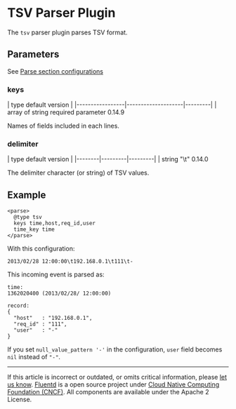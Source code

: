 # TSV Parser Plugin

The `tsv` parser plugin parses TSV format.


## Parameters

See [Parse section configurations](/configuration/parse-section.md)


### keys

|	        type              default         version	|
|-----------------|--------------------|---------|
|	   array of string   required parameter   0.14.9

Names of fields included in each lines.


### delimiter

|	    type    default   version	|
|--------|---------|---------|
|	   string    "\\t"    0.14.0

The delimiter character (or string) of TSV values.


## Example

``` {.CodeRay}
<parse>
  @type tsv
  keys time,host,req_id,user
  time_key time
</parse>
```

With this configuration:

``` {.CodeRay}
2013/02/28 12:00:00\t192.168.0.1\t111\t-
```

This incoming event is parsed as:

``` {.CodeRay}
time:
1362020400 (2013/02/28/ 12:00:00)

record:
{
  "host"   : "192.168.0.1",
  "req_id" : "111",
  "user"   : "-"
}
```

If you set `null_value_pattern '-'` in the configuration, `user` field
becomes `nil` instead of `"-"`.


------------------------------------------------------------------------

If this article is incorrect or outdated, or omits critical information, please [let us know](https://github.com/fluent/fluentd-docs/issues?state=open).
[Fluentd](http://www.fluentd.org/) is a open source project under [Cloud Native Computing Foundation (CNCF)](https://cncf.io/). All components are available under the Apache 2 License.
